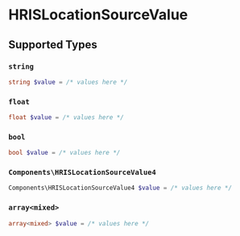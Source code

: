 # HRISLocationSourceValue


## Supported Types

### `string`

```php
string $value = /* values here */
```

### `float`

```php
float $value = /* values here */
```

### `bool`

```php
bool $value = /* values here */
```

### `Components\HRISLocationSourceValue4`

```php
Components\HRISLocationSourceValue4 $value = /* values here */
```

### `array<mixed>`

```php
array<mixed> $value = /* values here */
```

